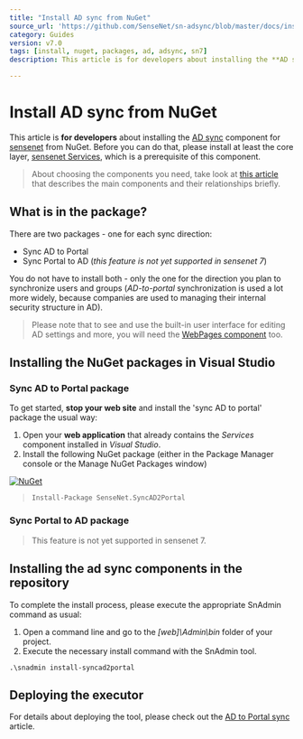```yaml
---
title: "Install AD sync from NuGet"
source_url: 'https://github.com/SenseNet/sn-adsync/blob/master/docs/install-adsync-from-nuget.md'
category: Guides
version: v7.0
tags: [install, nuget, packages, ad, adsync, sn7]
description: This article is for developers about installing the **AD sync** component for sensenet from NuGet. Before you can do that, please install at least the core layer, sensenet Services, which is a prerequisite of this component.

---
```


# Install AD sync from NuGet
This article is **for developers** about installing the [AD sync](/docs/adsync) component for [sensenet](https://github.com/SenseNet) from NuGet. Before you can do that, please install at least the core layer, [sensenet Services](/docs/install-sn-from-nuget), which is a prerequisite of this component.

> About choosing the components you need, take look at [this article](/docs/sensenet-components) that describes the main components and their relationships briefly.

## What is in the package?
There are two packages - one for each sync direction:

- Sync AD to Portal
- Sync Portal to AD (*this feature is not yet supported in sensenet 7*)

You do not have to install both - only the one for the direction you plan to synchronize users and groups (*AD-to-portal* synchronization is used a lot more widely, because companies are used to managing their internal security structure in AD).

> Please note that to see and use the built-in user interface for editing AD settings and more, you will need the [WebPages component](https://github.com/SenseNet/sn-webpages) too. 

## Installing the NuGet packages in Visual Studio
### Sync AD to Portal package
To get started, **stop your web site** and install the 'sync AD to portal' package the usual way:

1. Open your **web application** that already contains the *Services* component installed in *Visual Studio*.
2. Install the following NuGet package (either in the Package Manager console or the Manage NuGet Packages window)

[![NuGet](https://img.shields.io/nuget/v/SenseNet.SyncAD2Portal.svg)](https://www.nuget.org/packages/SenseNet.SyncAD2Portal)

> `Install-Package SenseNet.SyncAD2Portal`

### Sync Portal to AD package
> This feature is not yet supported in sensenet 7.

## Installing the ad sync components in the repository
To complete the install process, please execute the appropriate SnAdmin command as usual:

1. Open a command line and go to the *[web]\Admin\bin* folder of your project.
2. Execute the necessary install command with the SnAdmin tool.

```text
.\snadmin install-syncad2portal
```

## Deploying the executor
For details about deploying the tool, please check out the [AD to Portal sync](/docs/sync-ad-to-portal) article.
